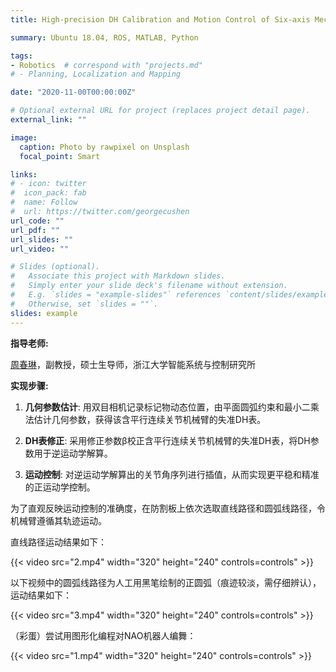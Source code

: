```yaml
---
title: High-precision DH Calibration and Motion Control of Six-axis Mechanical Arm

summary: Ubuntu 18.04, ROS, MATLAB, Python

tags:
- Robotics	# correspond with "projects.md"
# - Planning, Localization and Mapping

date: "2020-11-00T00:00:00Z"

# Optional external URL for project (replaces project detail page).
external_link: ""

image:
  caption: Photo by rawpixel on Unsplash
  focal_point: Smart

links:
# - icon: twitter
#  icon_pack: fab
#  name: Follow
#  url: https://twitter.com/georgecushen
url_code: ""
url_pdf: ""
url_slides: ""
url_video: ""

# Slides (optional).
#   Associate this project with Markdown slides.
#   Simply enter your slide deck's filename without extension.
#   E.g. `slides = "example-slides"` references `content/slides/example-slides.md`.
#   Otherwise, set `slides = ""`.
slides: example
---
```


**指导老师:**

[周春琳](https://person.zju.edu.cn/c_zhou)，副教授，硕士生导师，浙江大学智能系统与控制研究所

**实现步骤:**

1. **几何参数估计**: 用双目相机记录标记物动态位置，由平面圆弧约束和最小二乘法估计几何参数，获得该含平行连续关节机械臂的失准DH表。

2. **DH表修正**: 采用修正参数β校正含平行连续关节机械臂的失准DH表，将DH参数用于逆运动学解算。

3. **运动控制**: 对逆运动学解算出的关节角序列进行插值，从而实现更平稳和精准的正运动学控制。



为了直观反映运动控制的准确度，在防割板上依次选取直线路径和圆弧线路径，令机械臂遵循其轨迹运动。

直线路径运动结果如下：

{{< video src="2.mp4" width="320" height="240" controls=controls" >}}

以下视频中的圆弧线路径为人工用黑笔绘制的正圆弧（痕迹较淡，需仔细辨认），运动结果如下：

{{< video src="3.mp4" width="320" height="240" controls=controls" >}}



（彩蛋）尝试用图形化编程对NAO机器人编舞：

{{< video src="1.mp4" width="320" height="240" controls=controls" >}}